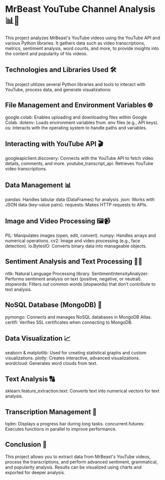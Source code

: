 # MrBeast YouTube Channel Analysis 📊🎥

This project analyzes MrBeast's YouTube videos using the YouTube API and various Python libraries. It gathers data such as video transcriptions, metrics, sentiment analysis, word counts, and more, to provide insights into the content and popularity of his videos.

## Technologies and Libraries Used 🛠️

This project utilizes several Python libraries and tools to interact with YouTube, process data, and generate visualizations:

## File Management and Environment Variables 🌐

google.colab: Enables uploading and downloading files within Google Colab.
dotenv: Loads environment variables from .env files (e.g., API keys).
os: Interacts with the operating system to handle paths and variables.

## Interacting with YouTube API 🎬

googleapiclient.discovery: Connects with the YouTube API to fetch video details, comments, and more.
youtube_transcript_api: Retrieves YouTube video transcriptions.

## Data Management 📊

pandas: Handles tabular data (DataFrames) for analysis.
json: Works with JSON data (key-value pairs).
requests: Makes HTTP requests to APIs.

## Image and Video Processing 🖼️📹

PIL: Manipulates images (open, edit, convert).
numpy: Handles arrays and numerical operations.
cv2: Image and video processing (e.g., face detection).
io.BytesIO: Converts binary data into manageable objects.

## Sentiment Analysis and Text Processing 🧠💬

nltk: Natural Language Processing library.
SentimentIntensityAnalyzer: Performs sentiment analysis on text (positive, negative, or neutral).
stopwords: Filters out common words (stopwords) that don’t contribute to text analysis.

## NoSQL Database (MongoDB) 💾

pymongo: Connects and manages NoSQL databases in MongoDB Atlas.
certifi: Verifies SSL certificates when connecting to MongoDB.

## Data Visualization 📈

seaborn & matplotlib: Used for creating statistical graphs and custom visualizations.
plotly: Creates interactive, advanced visualizations.
wordcloud: Generates word clouds from text.

## Text Analysis 🔠

sklearn.feature_extraction.text: Converts text into numerical vectors for text analysis.

## Transcription Management 📝

tqdm: Displays a progress bar during long tasks.
concurrent.futures: Executes functions in parallel to improve performance.

## Conclusion 🎉
This project allows you to extract data from MrBeast's YouTube videos, process the transcriptions, and perform advanced sentiment, grammatical, and popularity analysis. Results can be visualized using charts and exported for deeper analysis.
